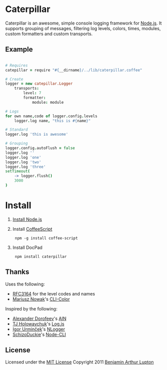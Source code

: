 # Caterpillar

Caterpillar is an awesome, simple console logging framework for [Node.js](http://nodejs.org/). It supports grouping of messages, filtering log levels, colors, times, modules, custom formatters and custom transports.


## Example

<img src=""/>

``` coffeescript
# Requires
catepillar = require "#{__dirname}/../lib/caterpillar.coffee"

# Create
logger = new catepillar.Logger
	transports:
		level: 7
		formatter:
			module: module

# Logs
for own name,code of logger.config.levels
	logger.log name, "this is #{name}"

# Standard
logger.log 'this is awesome'

# Grouping
logger.config.autoFlush = false
logger.log ''
logger.log 'one'
logger.log 'two'
logger.log 'three'
setTimeout(
	-> logger.flush()
	3000
)
```


# Install

1. [Install Node.js](https://github.com/balupton/node/wiki/Installing-Node.js)

1. Install [CoffeeScript](http://jashkenas.github.com/coffee-script/)
		
		npm -g install coffee-script

1. Install DocPad

		npm install caterpillar



## Thanks

Uses the following:

- [RFC3164](http://www.faqs.org/rfcs/rfc3164.html) for the level codes and names
- [Mariusz Nowak](https://github.com/medikoo)'s [CLI-Color](https://github.com/medikoo/cli-color)

Inspired by the following:

- [Alexander Dorofeev](https://github.com/akaspin)'s [AIN](https://github.com/akaspin/ain)
- [TJ Holowaychuk](https://github.com/visionmedia)'s [Log.js](https://github.com/visionmedia/log.js)
- [Igor Urminček](https://github.com/igo)'s [NLogger](https://github.com/igo/nlogger)
- [SchizoDuckie](https://github.com/SchizoDuckie)'s [Node-CLI](https://github.com/SchizoDuckie/Node-CLI/)


## License

Licensed under the [MIT License](http://creativecommons.org/licenses/MIT/)
Copyright 2011 [Benjamin Arthur Lupton](http://balupton.com)
